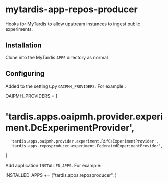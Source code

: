 mytardis-app-repos-producer
===========================


Hooks for MyTardis to allow upstream instances to ingest public experiments.

Installation
------------

Clone into the MyTardis ``APPS`` directory as normal

Configuring
-----------

Added to the settings.py ``OAIPMH_PROVIDERS``.  For example::

  OAIPMH_PROVIDERS = [
  #    'tardis.apps.oaipmh.provider.experiment.DcExperimentProvider',
      'tardis.apps.oaipmh.provider.experiment.RifCsExperimentProvider',
      'tardis.apps.reposproducer.experiment.FederatedExperimentProvider',

  ]

Add application ``INSTALLED_APPS``.  For example::

  INSTALLED_APPS += ("tardis.apps.reposproducer", )